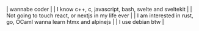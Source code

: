 | wannabe coder |
| I know c++, c, javascript, bash, svelte and sveltekit |
| Not going to touch react, or nextjs in my life ever |
| I am interested in rust, go, OCaml wanna learn htmx and alpinejs |
| I use debian btw |
